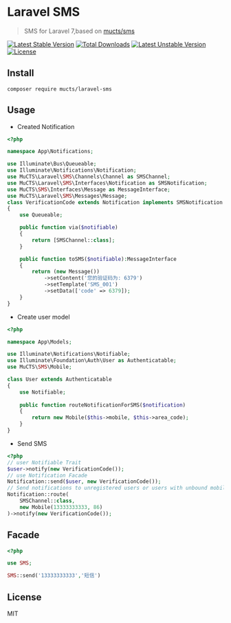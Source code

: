 # Laravel SMS
> SMS for Laravel 7,based on [mucts/sms](https://github.com/mucts/sms)

[![Latest Stable Version](https://poser.pugx.org/mucts/laravel-sms/v/stable.svg)](https://packagist.org/packages/mucts/laravel-sms) 
[![Total Downloads](https://poser.pugx.org/mucts/laravel-sms/downloads.svg)](https://packagist.org/packages/mucts/laravel-sms) 
[![Latest Unstable Version](https://poser.pugx.org/mucts/laravel-sms/v/unstable.svg)](https://packagist.org/packages/mucts/laravel-sms) 
[![License](https://poser.pugx.org/mucts/laravel-sms/license.svg)](https://packagist.org/packages/mucts/laravel-sms)

## Install

~~~shell
composer require mucts/laravel-sms
~~~

## Usage

- Created Notification
~~~php
<?php

namespace App\Notifications;

use Illuminate\Bus\Queueable;
use Illuminate\Notifications\Notification;
use MuCTS\Laravel\SMS\Channels\Channel as SMSChannel;
use MuCTS\Laravel\SMS\Interfaces\Notification as SMSNotification;
use MuCTS\SMS\Interfaces\Message as MessageInterface;
use MuCTS\Laravel\SMS\Messages\Message;
class VerificationCode extends Notification implements SMSNotification
{
    use Queueable;

    public function via($notifiable)
    {
        return [SMSChannel::class];
    }

    public function toSMS($notifiable):MessageInterface
    {
        return (new Message())
            ->setContent('您的验证码为: 6379')
            ->setTemplate('SMS_001')
            ->setData(['code' => 6379]);
    }
}
~~~

- Create user model

~~~php
<?php

namespace App\Models;

use Illuminate\Notifications\Notifiable;
use Illuminate\Foundation\Auth\User as Authenticatable;
use MuCTS\SMS\Mobile;

class User extends Authenticatable
{
    use Notifiable;
 
    public function routeNotificationForSMS($notification)
    {
        return new Mobile($this->mobile, $this->area_code);
    }
}
~~~

- Send SMS
~~~php
<?php
// user Notifiable Trait
$user->notify(new VerificationCode());
// use Notification Facade
Notification::send($user, new VerificationCode());
// Send notifications to unregistered users or users with unbound mobile numbers.
Notification::route(
    SMSChannel::class,
    new Mobile(13333333333, 86)
)->notify(new VerificationCode());
~~~

## Facade
~~~php
<?php

use SMS;

SMS::send('13333333333','短信')

~~~

## License
   MIT




